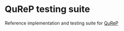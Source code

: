 # QuReP testing suite

Reference implementation and testing suite for [QuReP](https://github.com/solazs/qurep)

